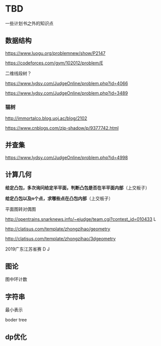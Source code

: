 # TBD

一些计划书之外的知识点

## 数据结构

https://www.luogu.org/problemnew/show/P2147

https://codeforces.com/gym/102012/problem/E

二维线段树？

https://www.lydsy.com/JudgeOnline/problem.php?id=4066

https://www.lydsy.com/JudgeOnline/problem.php?id=3489

### 猫树

http://immortalco.blog.uoj.ac/blog/2102

https://www.cnblogs.com/zjp-shadow/p/9377742.html

## 并查集

https://www.lydsy.com/JudgeOnline/problem.php?id=4998

## 计算几何

**给定凸包，多次询问给定半平面，判断凸包是否在半平面内部**（上交板子）

**给定凸包以及n个点，求哪些点在凸包内部**（上交板子）

平面图转对偶图

http://opentrains.snarknews.info/~ejudge/team.cgi?contest_id=010433 L

http://clatisus.com/template/zhongzihao/geometry

http://clatisus.com/template/zhongzihao/3dgeometry

2019广东江苏省赛 D J

## 图论

图中环计数

## 字符串 

最小表示

boder tree

## dp优化
